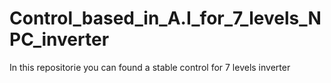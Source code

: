 # Control_based_in_A.I_for_7_levels_NPC_inverter
In this repositorie you can found a stable control for 7 levels inverter
